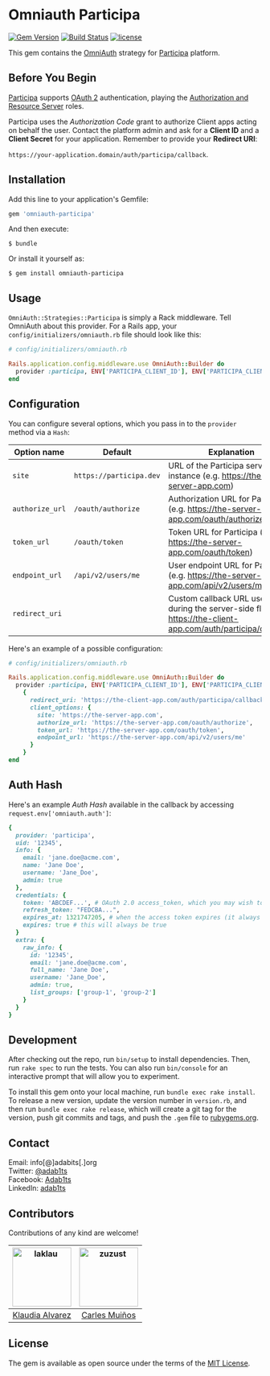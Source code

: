 # Omniauth Participa

[![Gem Version](https://badge.fury.io/rb/omniauth-participa.svg)](https://badge.fury.io/rb/omniauth-participa)
[![Build Status](https://travis-ci.org/adab1ts/omniauth-participa.svg?branch=master)](https://travis-ci.org/adab1ts/omniauth-participa)
[![license](https://img.shields.io/github/license/mashape/apistatus.svg?style=flat-square)](https://choosealicense.com/licenses/mit/)

This gem contains the [OmniAuth](https://github.com/omniauth/omniauth) strategy for [Participa](https://github.com/GuanyemBarcelona/participa) platform.


## Before You Begin

[Participa](https://github.com/GuanyemBarcelona/participa) supports [OAuth 2](https://www.oauth.com/) authentication, playing the [Authorization and Resource Server](https://aaronparecki.com/oauth-2-simplified/#roles) roles.

Participa uses the _Authorization Code_ grant to authorize Client apps acting on behalf the user. Contact the platform admin and ask for a **Client ID** and a **Client Secret** for your application. Remember to provide your **Redirect URI**:

`https://your-application.domain/auth/participa/callback`.


## Installation

Add this line to your application's Gemfile:

```ruby
gem 'omniauth-participa'
```

And then execute:

    $ bundle

Or install it yourself as:

    $ gem install omniauth-participa


## Usage

`OmniAuth::Strategies::Participa` is simply a Rack middleware. Tell OmniAuth about this provider. For a Rails app, your `config/initializers/omniauth.rb` file should look like this:

```ruby
# config/initializers/omniauth.rb

Rails.application.config.middleware.use OmniAuth::Builder do
  provider :participa, ENV['PARTICIPA_CLIENT_ID'], ENV['PARTICIPA_CLIENT_SECRET']
end
```


## Configuration

You can configure several options, which you pass in to the `provider` method via a `Hash`:

Option name | Default | Explanation
--- | --- | ---
`site` | `https://participa.dev` | URL of the Participa server instance  (e.g. https://the-server-app.com)
`authorize_url` | `/oauth/authorize` | Authorization URL for Participa (e.g. https://the-server-app.com/oauth/authorize)
`token_url` | `/oauth/token` | Token URL for Participa (e.g. https://the-server-app.com/oauth/token)
`endpoint_url` | `/api/v2/users/me` | User endpoint URL for Participa (e.g. https://the-server-app.com/api/v2/users/me)'
`redirect_uri` | | Custom callback URL used during the server-side flow (e.g. https://the-client-app.com/auth/participa/callback)

Here's an example of a possible configuration:

```ruby
# config/initializers/omniauth.rb

Rails.application.config.middleware.use OmniAuth::Builder do
  provider :participa, ENV['PARTICIPA_CLIENT_ID'], ENV['PARTICIPA_CLIENT_SECRET'],
    {
      redirect_uri: 'https://the-client-app.com/auth/participa/callback',
      client_options: {
        site: 'https://the-server-app.com',
        authorize_url: 'https://the-server-app.com/oauth/authorize',
        token_url: 'https://the-server-app.com/oauth/token',
        endpoint_url: 'https://the-server-app.com/api/v2/users/me'
      }
    }
end
```


## Auth Hash

Here's an example _Auth Hash_ available in the callback by accessing `request.env['omniauth.auth']`:

```ruby
{
  provider: 'participa',
  uid: '12345',
  info: {
    email: 'jane.doe@acme.com',
    name: 'Jane Doe',
    username: 'Jane_Doe',
    admin: true
  },
  credentials: {
    token: 'ABCDEF...', # OAuth 2.0 access_token, which you may wish to store
    refresh_token: "FEDCBA...",
    expires_at: 1321747205, # when the access token expires (it always will),
    expires: true # this will always be true
  }
  extra: {
    raw_info: {
      id: '12345',
      email: 'jane.doe@acme.com',
      full_name: 'Jane Doe',
      username: 'Jane_Doe',
      admin: true,
      list_groups: ['group-1', 'group-2']
    }
  }
}
```


## Development

After checking out the repo, run `bin/setup` to install dependencies. Then, run `rake spec` to run the tests. You can also run `bin/console` for an interactive prompt that will allow you to experiment.

To install this gem onto your local machine, run `bundle exec rake install`. To release a new version, update the version number in `version.rb`, and then run `bundle exec rake release`, which will create a git tag for the version, push git commits and tags, and push the `.gem` file to [rubygems.org](https://rubygems.org).


## Contact

Email:    info[@]adabits[.]org  
Twitter:  [@adab1ts](https://twitter.com/adab1ts)  
Facebook: [Adab1ts](https://www.facebook.com/Adab1ts)  
LinkedIn: [adab1ts](https://www.linkedin.com/company/adab1ts)  


## Contributors

Contributions of any kind are welcome!

<!-- ALL-CONTRIBUTORS-LIST:START - Do not remove or modify this section -->
<img alt="laklau" src="https://avatars.githubusercontent.com/u/6210292?v=3&s=117" width="117"> |[<img alt="zuzust" src="https://avatars.githubusercontent.com/u/351530?v=3&s=117" width="117">](https://github.com/adab1ts/omniauth-participa/commits?author=zuzust) |
:---: |:---: |
[Klaudia Alvarez](https://github.com/laklau) |[Carles Muiños](https://github.com/zuzust)
<!-- ALL-CONTRIBUTORS-LIST:END -->


## License

The gem is available as open source under the terms of the [MIT License](LICENSE.txt).
